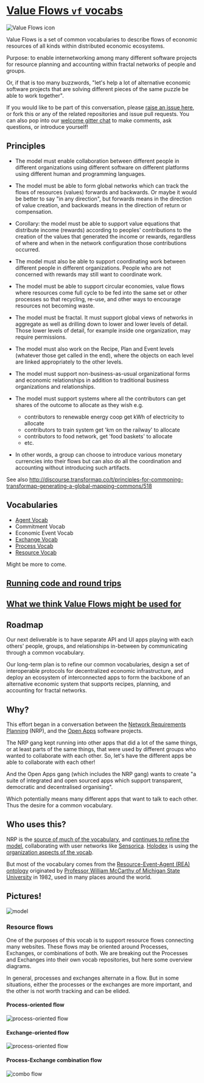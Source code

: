 # [Value Flows `vf` vocabs](https://github.com/valueflows/valueflows)

![Value Flows icon](https://rawgit.com/valueflows/valueflows/master/assets/icon-0.svg)

Value Flows is a set of common vocabularies to describe flows of economic resources of all kinds within distributed economic ecosystems.

Purpose: to enable internetworking among many different software projects for resource planning and accounting within fractal networks of people and groups.

Or, if that is too many buzzwords, "let's help a lot of alternative economic software projects that are solving different pieces of the same puzzle be able to work together".

If you would like to be part of this conversation, please [raise an issue here](https://github.com/valueflows/valueflows/issues), or fork this or any of the related repositories and issue pull requests.  You can also pop into our [welcome gitter chat](https://gitter.im/valueflows/welcome) to make comments, ask questions, or introduce yourself!

## Principles 

* The model must enable collaboration between different people in different organizations using different software on different platforms using different human and programming languages.
* The model must be able to form global networks which can track the flows of resources (values) forwards and backwards. Or maybe it would be better to say "in any direction", but forwards means in the direction of value creation, and backwards means in the direction of return or compensation. 
* Corollary: the model must be able to support value equations that distribute income (rewards) according to peoples' contributions to the creation of the values that generated the income or rewards, regardless of where and when in the network configuration those contributions occurred.
* The model must also be able to support coordinating work between different people in different organizations. People who are not concerned with rewards may still want to coordinate work.
* The model must be able to support circular economies, value flows where resources come full cycle to be fed into the same set or other processes so that recycling, re-use, and other ways to encourage resources not becoming waste.
* The model must be fractal. It must support global views of networks in aggregate as well as drilling down to lower and lower levels of detail. Those lower levels of detail, for example inside one organization, may require permissions.
* The model must also work on the Recipe, Plan and Event levels (whatever those get called in the end), where the objects on each level are linked appropriately to the other levels.
* The model must support non-business-as-usual organizational forms and economic relationships in addition to traditional business organizations and relationships.
* The model must support systems where all the contributors can get shares of the outcome to allocate as they wish e.g.

  * contributors to renewable energy coop get kWh of electricity to allocate
  * contributors to train system get 'km on the railway' to allocate
  * contributors to food network, get 'food baskets' to allocate
  * etc.

* In other words, a group can choose to introduce various monetary currencies into their flows but can also do all the coordination and accounting without introducing such artifacts.

See also http://discourse.transformap.co/t/principles-for-commoning-transformap-generating-a-global-mapping-commons/518

## Vocabularies

* [Agent Vocab](https://github.com/openvocab/agent)
* Commitment Vocab
* Economic Event Vocab
* [Exchange Vocab](https://github.com/valueflows/exchange)
* [Process Vocab](https://github.com/valueflows/process)
* [Resource Vocab](https://github.com/valueflows/resource)

Might be more to come.

## [Running code and round trips](https://github.com/valueflows/valueflows/wiki/Running-code-and-round-trips)

## [What we think Value Flows might be used for](https://github.com/valueflows/valueflows/wiki/What-we-think-Value-Flows-might-be-used-for)

## Roadmap

Our next deliverable is to have separate API and UI apps playing with each others' people, groups, and relationships in-between by communicating through a common vocabulary.

Our long-term plan is to refine our common vocabularies, design a set of interoperable protocols for decentralized economic infrastructure, and deploy an ecosystem of interconnected apps to form the backbone of an alternative economic system that supports recipes, planning, and accounting for fractal networks.

## Why?

This effort began in a conversation between the [Network Requirements Planning](https://github.com/valnet/valuenetwork) (NRP), and the [Open Apps](https://github.com/open-app/core) software projects. 

The NRP gang kept running into other apps that did a lot of the same things, or at least parts of the same things, that were used by different groups who wanted to collaborate with each other. So, let's have the different apps be able to collaborate with each other!

And the Open Apps gang (which includes the NRP gang) wants to create "a suite of integrated and open sourced apps which support transparent, democratic and decentralised organising".

Which potentially means many different apps that want to talk to each other. Thus the desire for a common vocabulary.

## Who uses this?

NRP is the [source of much of the vocabulary](https://github.com/valnet/valuenetwork/wiki/Core), and [continues to refine the model](https://github.com/valnet/valuenetwork/blob/master/docs/core_model.txt), collaborating with user networks like [Sensorica](http://nrp.sensorica.co). [Holodex](https://github.com/open-app/holodex) is using the [organization aspects of the vocab](https://github.com/valueflows/agent).

But most of the vocabulary comes from the [Resource-Event-Agent (REA) ontology](http://en.wikipedia.org/wiki/Resources,_events,_agents_(accounting_model)) originated by [Professor William McCarthy of Michigan State University](https://www.msu.edu/~mccarth4/) in 1982, used in many places around the world.

## Pictures!

![model](https://docs.google.com/drawings/d/1ZmlgstkpoOeUrdeCkWn7PziXC8iqS3eh9281bjTyxX4/pub?w=960&h=720)

### Resource flows

One of the purposes of this vocab is to support resource flows connecting many websites. These flows may be oriented around Processes, Exchanges, or combinations of both. We are breaking out the Processes and Exchanges into their own vocab repositories, but here some overview diagrams.

In general, processes and exchanges alternate in a flow. But in some situations, either the processes or the exchanges are more important, and the other is not worth tracking and can be elided.

#### Process-oriented flow

![process-oriented flow](https://i.imgur.com/74gIY5C.png)

#### Exchange-oriented flow

![process-oriented flow](https://docs.google.com/drawings/d/1og6iUscoFmzHm2zkfhwSU3lp6zHPX2j3BfvTmyfGmww/pub?w=720&h=330)

#### Process-Exchange combination flow

![combo flow](https://docs.google.com/drawings/d/1Sm389PH04BS_gvrvPD7_idGf-EdZmD2mhRiNl3V26a8/pub?w=746&h=674)
